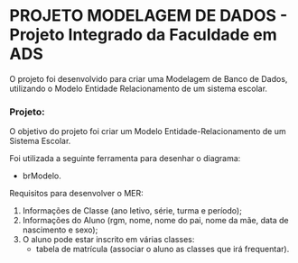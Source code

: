 # PROJETO MODELAGEM DE DADOS - Projeto Integrado da Faculdade em ADS

O projeto foi desenvolvido para criar uma Modelagem de Banco de Dados, utilizando o Modelo Entidade Relacionamento de um sistema escolar.

### Projeto:

O objetivo do projeto foi criar um Modelo Entidade-Relacionamento de um Sistema Escolar.

Foi utilizada a seguinte ferramenta para desenhar o diagrama:

- brModelo.

Requisitos para desenvolver o MER:

1. Informações de Classe  (ano letivo, série, turma e período);
2. Informações do Aluno (rgm, nome, nome do pai, nome da mãe, data de nascimento e sexo);
3. O aluno pode estar inscrito em várias classes:
    - tabela de matrícula (associar o aluno as classes que irá frequentar).
